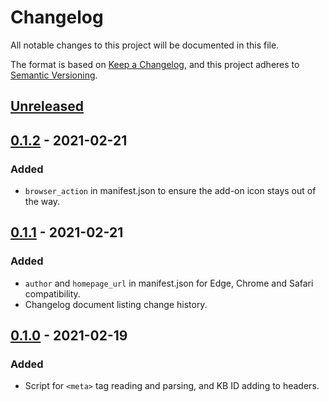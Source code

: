 # Changelog
All notable changes to this project will be documented in this file.

The format is based on [Keep a Changelog](https://keepachangelog.com/en/1.0.0/),
and this project adheres to [Semantic Versioning](https://semver.org/spec/v2.0.0.html).

## [Unreleased]

## [0.1.2] - 2021-02-21
### Added
- `browser_action` in manifest.json to ensure the add-on icon stays out of the way.

## [0.1.1] - 2021-02-21
### Added
- `author` and `homepage_url` in manifest.json for Edge, Chrome and Safari compatibility.
- Changelog document listing change history.

## [0.1.0] - 2021-02-19
### Added
- Script for `<meta>` tag reading and parsing, and KB ID adding to headers.

[Unreleased]: https://github.com/sigv/KbidFinder/compare/0.1.2...HEAD
[0.1.2]: https://github.com/sigv/KbidFinder/compare/0.1.1...0.1.2
[0.1.1]: https://github.com/sigv/KbidFinder/compare/0.1.0...0.1.1
[0.1.0]: https://github.com/sigv/KbidFinder/releases/tag/0.1.0
